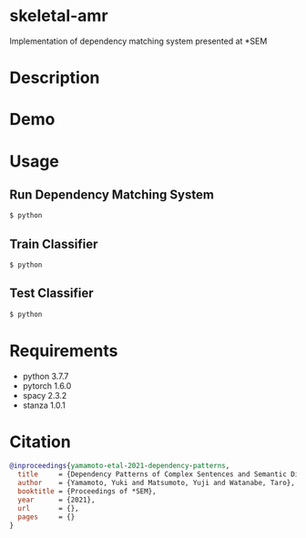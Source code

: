 # skeletal-amr
Implementation of dependency matching system presented at *SEM

# Description

# Demo

# Usage
## Run Dependency Matching System
```sh
$ python 
```

## Train Classifier
```sh
$ python 
```

## Test Classifier
```sh
$ python 
```

# Requirements
- python 3.7.7
- pytorch 1.6.0
- spacy 2.3.2
- stanza 1.0.1

# Citation
```bib
@inproceedings{yamamoto-etal-2021-dependency-patterns,
  title     = {Dependency Patterns of Complex Sentences and Semantic Disambiguation for Abstract Meaning Representation Parsing},
  author    = {Yamamoto, Yuki and Matsumoto, Yuji and Watanabe, Taro},
  booktitle = {Proceedings of *SEM},
  year      = {2021},
  url       = {},
  pages     = {}
}
```
